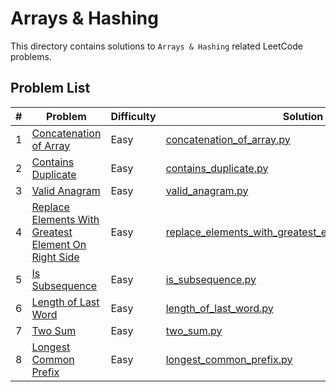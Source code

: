 # Arrays & Hashing

This directory contains solutions to `Arrays & Hashing` related LeetCode problems.

## Problem List

| # | Problem | Difficulty | Solution |
|---|---------|------------|----------|
| 1 | [Concatenation of Array](https://leetcode.com/problems/concatenation-of-array/) | Easy | [concatenation_of_array.py](./easy/concatenation_of_array.py) |
| 2 | [Contains Duplicate](https://leetcode.com/problems/contains-duplicate/) | Easy | [contains_duplicate.py](./easy/contains_duplicate.py) |
| 3 | [Valid Anagram](https://leetcode.com/problems/valid-anagram/) | Easy | [valid_anagram.py](./easy/valid_anagram.py) |
| 4 | [Replace Elements With Greatest Element On Right Side](https://leetcode.com/problems/replace-elements-with-greatest-element-on-right-side/) | Easy | [replace_elements_with_greatest_element_on_right_side.py](./easy/replace_elements_with_greatest_element_on_right_side.py) |
| 5 | [Is Subsequence](https://leetcode.com/problems/is-subsequence/) | Easy | [is_subsequence.py](./easy/is_subsequence.py) |
| 6 | [Length of Last Word](https://leetcode.com/problems/length-of-last-word/) | Easy | [length_of_last_word.py](./easy/length_of_last_word.py) |
| 7 | [Two Sum](https://leetcode.com/problems/two-sum/) | Easy | [two_sum.py](./easy/two_sum.py) |
| 8 | [Longest Common Prefix](https://leetcode.com/problems/longest-common-prefix/) | Easy | [longest_common_prefix.py](./easy/longest_common_prefix.py) |